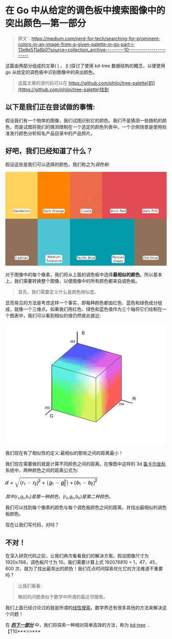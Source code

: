 # 在 Go 中从给定的调色板中搜索图像中的突出颜色—第一部分

> 原文：<https://medium.com/nerd-for-tech/searching-for-prominent-colors-in-an-image-from-a-given-palette-in-go-part-i-13e8e511a6b0?source=collection_archive---------10----------------------->

这篇由两部分组成的文章( [I](/@philojjohny/searching-for-prominent-colors-in-an-image-from-a-given-palette-in-go-part-i-13e8e511a6b0) ， [II](/@philojjohny/searching-for-prominent-colors-in-an-image-from-a-given-palette-in-go-part-ii-d4fd8e698fb7) )探讨了使用 kd-tree 数据结构的概念，以便使用 go 从给定的调色板中识别图像中的突出颜色。

> 这篇文章的源代码可以在 https://github.com/philoj/tree-palette[的](https://github.com/philoj/tree-palette)找到

## 以下是我们正在尝试做的事情:

假设我们有一个物体的图像，我们试图识别它的颜色。我们不是猜测一些随机的颜色，而是试图将我们的猜测限制在一个选定的颜色列表中。一个示例场景是使用标准发行颜色分析知名产品目录中的产品照片。

## 好吧，我们已经知道了什么？

假设这些是我们可以选择的颜色，我们称之为*调色板*:

![](img/82617f529e898372b6e96a87479e650e.png)

对于图像中的每个像素，我们将从上面的调色板中选择**最相似的颜色**。所以基本上，我们需要转换整个图像，以便图像中的所有颜色都来自调色板。

> 首先，我们需要定义什么是颜色相似度。

显而易见的方法是考虑这样一个事实，即每种颜色都由红色、蓝色和绿色成分组成，就像一个三维点。如果我们用红色、绿色和蓝色值作为三个轴将它们绘制在一个图表中，我们可以看到相似的值仍然彼此接近:

![](img/665ef1626b22f9e2b10d017e76d11628.png)

我们现在有了相似性的定义:最相似的那些之间的距离最小！

我们现在需要做的就是计算不同颜色之间的距离。在像图中这样的 3d [笛卡尔坐标](https://en.wikipedia.org/wiki/Cartesian_coordinate_system)系统中，两种颜色之间的距离公式为:

![](img/bb8e29860ab552a440f404561a4a47bf.png)

*其中(r₁,g₁,b₁)是第一种颜色，(r₂,g₂,b₂)是第二种颜色。*

我们可以找到每个像素的颜色与每个调色板颜色之间的距离，并找出最相似的调色板颜色。

现在让我们写代码，对吗？

## 不对！

在深入研究代码之前，让我们再次看看我们的解决方案。假设图像尺寸为 1920x768，调色板尺寸为 10。我们需要计算上式 1920*768*10 = 1，47，45，600 次，就为了找出最突出的颜色！我们花点时间探索优化它的方法难道不重要吗？

> 让我们看看:
> 
> 眼前的问题类似于数学中所谓的最近邻搜索。

我们上面已经讨论过的就是所谓的[线性搜索](https://en.wikipedia.org/wiki/Nearest_neighbor_search#Linear_search)。数学界还有很多其他的方法来解决这个问题！

在 [***的下一部分***](/@philojjohny/searching-for-prominent-colors-in-an-image-from-a-given-palette-in-go-part-ii-d4fd8e698fb7) 中，我们将探索一种相对简单高效的方法，称为 [kd-tree](https://en.wikipedia.org/wiki/K-d_tree) ..【T10***>>***